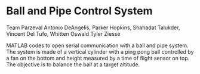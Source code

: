 # Ball and Pipe Control System

Team Parzeval
Antonio DeAngelis, Parker Hopkins, Shahadat Talukder, Vincent Del Tufo, Whitten Oswald
Tyler Ziesse



MATLAB codes to open serial communication with a ball and pipe system. The system is made of a vertical cylinder with a ping pong ball controlled by a fan on the bottom and height measured by a time of flight sensor on top. The objective is to balance the ball at a target altitude. 
